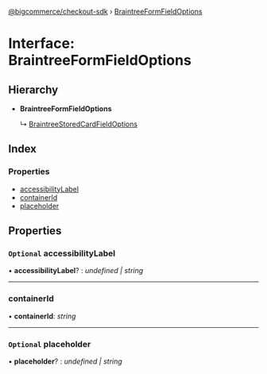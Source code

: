 [@bigcommerce/checkout-sdk](../README.md) › [BraintreeFormFieldOptions](braintreeformfieldoptions.md)

# Interface: BraintreeFormFieldOptions

## Hierarchy

* **BraintreeFormFieldOptions**

  ↳ [BraintreeStoredCardFieldOptions](braintreestoredcardfieldoptions.md)

## Index

### Properties

* [accessibilityLabel](braintreeformfieldoptions.md#optional-accessibilitylabel)
* [containerId](braintreeformfieldoptions.md#containerid)
* [placeholder](braintreeformfieldoptions.md#optional-placeholder)

## Properties

### `Optional` accessibilityLabel

• **accessibilityLabel**? : *undefined | string*

___

###  containerId

• **containerId**: *string*

___

### `Optional` placeholder

• **placeholder**? : *undefined | string*
